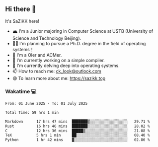 ## Hi there 👋

It's SaZiKK here!

- 🏔️ I'm a Junior majoring in Computer Science  at USTB (University of Science and Technology Beijing).
- 🧑‍🎓 I'm planning to pursue a Ph.D. degree in the field of operating systems！
- 🚀 I'm a OIer and ACMer.
- 🔭 I’m currently working on a simple compiler.
- 🌱 I'm currently delving deep into operating systems.
- 📫 How to reach me: ck_look@outlook.com
- 😄 To learn more about me: https://sazikk.top

  
<!--
**SaZiKK/SaZiKK** is a ✨ _special_ ✨ repository because its `README.md` (this file) appears on your GitHub profile.

Here are some ideas to get you started:

- 🔭 I’m currently working on ...
- 🌱 I’m currently learning ...
- 👯 I’m looking to collaborate on ...
- 🤔 I’m looking for help with ...
- 💬 Ask me about ...
- 📫 How to reach me: ...
- 😄 Pronouns: ...
- ⚡ Fun fact: ...
-->

### Wakatime 💻

<!--START_SECTION:waka-->

```txt
From: 01 June 2025 - To: 01 July 2025

Total Time: 59 hrs 1 min

Markdown      17 hrs 47 mins  ███████▒░░░░░░░░░░░░░░░░░   29.71 %
Rust          16 hrs 46 mins  ███████░░░░░░░░░░░░░░░░░░   28.02 %
C             12 hrs 36 mins  █████▒░░░░░░░░░░░░░░░░░░░   21.08 %
TeX           5 hrs 1 min     ██░░░░░░░░░░░░░░░░░░░░░░░   08.40 %
Python        1 hr 42 mins    ▓░░░░░░░░░░░░░░░░░░░░░░░░   02.86 %
```

<!--END_SECTION:waka-->
